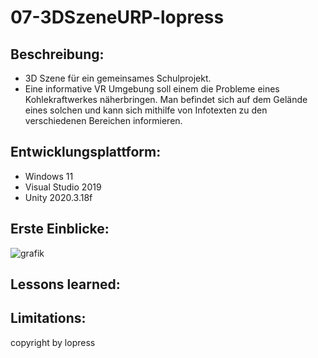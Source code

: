 # 07-3DSzeneURP-lopress

## Beschreibung:
+ 3D Szene für ein gemeinsames Schulprojekt.
+ Eine informative VR Umgebung soll einem die Probleme eines Kohlekraftwerkes näherbringen. Man befindet sich auf dem Gelände eines solchen und kann sich mithilfe von Infotexten zu den verschiedenen Bereichen informieren.

## Entwicklungsplattform:
+ Windows 11
+ Visual Studio 2019
+ Unity 2020.3.18f

## Erste Einblicke:
![grafik](https://user-images.githubusercontent.com/90834282/231729171-0206d0a3-5c3b-48d7-9fa6-abfd57dbb24b.png)


## Lessons learned:

## Limitations:

copyright by lopress
